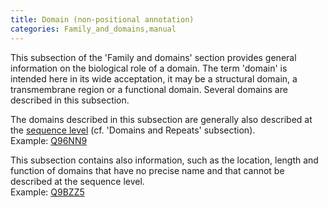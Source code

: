 ```yaml
---
title: Domain (non-positional annotation)
categories: Family_and_domains,manual
---
```


This subsection of the 'Family and domains' section provides general information on the biological role of a domain. The term 'domain' is intended here in its wide acceptation, it may be a structural domain, a transmembrane region or a functional domain. Several domains are described in this subsection.

The domains described in this subsection are generally also described at the [sequence level](http://www.uniprot.org/manual/domain) (cf. 'Domains and Repeats' subsection).  
Example: [Q96NN9](http://www.uniprot.org/uniprotkb/Q96NN9#family%5Fand%5Fdomains)

This subsection contains also information, such as the location, length and function of domains that have no precise name and that cannot be described at the sequence level.  
Example: [Q9BZZ5](http://www.uniprot.org/uniprotkb/Q9BZZ5#family%5Fand%5Fdomains)
